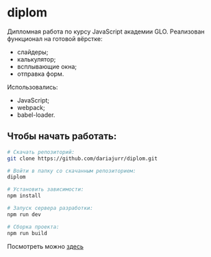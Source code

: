 # diplom
Дипломная работа по курсу JavaScript академии GLO.
Реализован функционал на готовой вёрстке:
- слайдеры;
- калькулятор;
- всплывающие окна;
- отправка форм.

Использовались:
- JavaScript;
- webpack;
- babel-loader.

## Чтобы начать работать:

``` bash
# Скачать репозиторий:
git clone https://github.com/dariajurr/diplom.git

# Войти в папку со скачанным репозиторием:
diplom

# Установить зависимости:
npm install

# Запуск сервера разработки:
npm run dev

# Сборка проекта:
npm run build
```

Посмотреть можно [здесь](https://dariajurr.github.io/diplom/)
